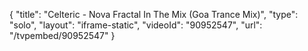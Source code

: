 {
    "title": "Celteric - Nova Fractal In The Mix (Goa Trance Mix)",
    "type": "solo",
    "layout": "iframe-static",
    "videoId": "90952547",
    "url": "\/tvpembed\/90952547"
}